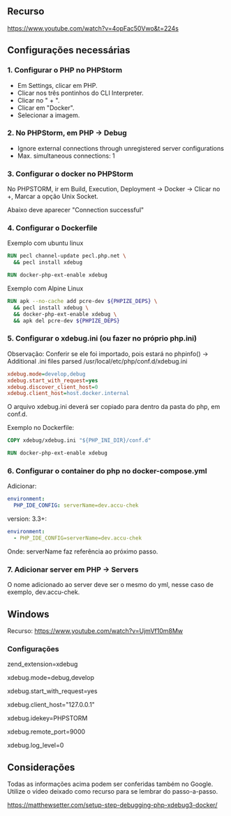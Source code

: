 ## Recurso

https://www.youtube.com/watch?v=4opFac50Vwo&t=224s

## Configurações necessárias

### 1. Configurar o PHP no PHPStorm

- Em Settings, clicar em PHP.
- Clicar nos três pontinhos do CLI Interpreter.
- Clicar no " + ".
- Clicar em "Docker".
- Selecionar a imagem.

### 2. No PHPStorm, em PHP -> Debug

- Ignore external connections through unregistered server configurations
- Max. simultaneous connections: 1

### 3. Configurar o docker no PHPStorm

No PHPSTORM, ir em Build, Execution, Deployment -> Docker -> Clicar no +, Marcar a opção Unix Socket. 

Abaixo deve aparecer "Connection successful"

### 4. Configurar o Dockerfile
Exemplo com ubuntu linux
```dockerfile
RUN pecl channel-update pecl.php.net \
  && pecl install xdebug

RUN docker-php-ext-enable xdebug
```

Exemplo com Alpine Linux
```dockerfile
RUN apk --no-cache add pcre-dev ${PHPIZE_DEPS} \
  && pecl install xdebug \
  && docker-php-ext-enable xdebug \
  && apk del pcre-dev ${PHPIZE_DEPS}
```

### 5. Configurar o xdebug.ini (ou fazer no próprio php.ini)

Observação: Conferir se ele foi importado, pois estará no phpinfo() -> Additional .ini files parsed /usr/local/etc/php/conf.d/xdebug.ini 

```ini
xdebug.mode=develop,debug
xdebug.start_with_request=yes
xdebug.discover_client_host=0
xdebug.client_host=host.docker.internal
```

O arquivo xdebug.ini deverá ser copiado para dentro da pasta do php, em conf.d.

Exemplo no Dockerfile:
```dockerfile
COPY xdebug/xdebug.ini "${PHP_INI_DIR}/conf.d"

RUN docker-php-ext-enable xdebug
```

### 6. Configurar o container do php no docker-compose.yml

Adicionar:
```yml
environment:
  PHP_IDE_CONFIG: serverName=dev.accu-chek
```

version: 3.3+:
```yml
environment:
  - PHP_IDE_CONFIG=serverName=dev.accu-chek
```

Onde: serverName faz referência ao próximo passo.

### 7. Adicionar server em PHP -> Servers
O nome adicionado ao server deve ser o mesmo do yml, nesse caso de exemplo, dev.accu-chek.

## Windows
Recurso: https://www.youtube.com/watch?v=UjmVf10m8Mw

### Configurações
zend_extension=xdebug

xdebug.mode=debug,develop

xdebug.start_with_request=yes

xdebug.client_host="127.0.0.1"

xdebug.idekey=PHPSTORM

xdebug.remote_port=9000

xdebug.log_level=0
## Considerações

Todas as informações acima podem ser conferidas também no Google. Utilize o vídeo deixado como recurso para se lembrar do passo-a-passo.

https://matthewsetter.com/setup-step-debugging-php-xdebug3-docker/